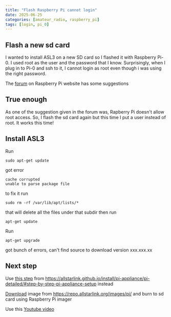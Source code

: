 ```yaml
---
title: "Flash Raspberry Pi cannot login"
date: 2025-06-25
categories: [amateur_radio, raspberry_pi]
tags: [login, pi_0]
---
```


## Flash a new sd card

I wanted to install ASL3 on a new SD card so I flashed it with Raspberry Pi-0. I used root as the user and the password that I know. Surprisingly, when I plug in to Pi-0 and ssh to it, I cannot login as root even though i was using the right password.

The [forum](https://forums.raspberrypi.com/viewtopic.php?t=333248) on Raspberry Pi website has some suggestions

## True enough

As one of the suggestion given in the forum was, Rapberry Pi doesn't allow root access. So, I flash the sd card again but this time I put a user instead of root. It works this time!

## Install ASL3

Run
```
sudo apt-get update
```
got error
```
cache corrupted
unable to parse package file
```
to fix it run
```
sudo rm -rf /var/lib/apt/lists/*
```
that will delete all the files under that subdir
then run 
```
apt-get update
```

Run
```
apt-get upgrade
```
got bunch of errors, can't find source to download version xxx.xxx.xx

## Next step

Use [this step](https://allstarlink.github.io/install/pi-appliance/pi-detailed/#step-by-step-pi-appliance-setup) from https://allstarlink.github.io/install/pi-appliance/pi-detailed/#step-by-step-pi-appliance-setup instead

[Download](https://repo.allstarlink.org/images/pi/) image from https://repo.allstarlink.org/images/pi/ and burn to sd card using Raspberry Pi imager

Use this [Youtube video](https://www.youtube.com/watch?v=NPgTRa5bpnY)